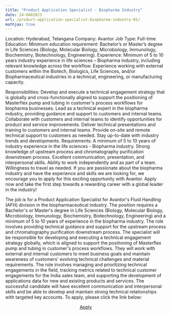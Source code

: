 ```yaml
---
title: "Product Application Specialist - Biopharma Industry"
date: 24-0402023
url: /product-application-specialist-biopharma-industry-01/
mathjax: true
---
```




Location: Hyderabad, Telangana
Company: Avantor
Job Type: Full-time
Education: Minimum education requirement: Bachelor’s or Master’s degree in Life Sciences (Biology, Molecular Biology, Microbiology, Immunology, Biochemistry, Biotechnology, Engineering).
Experience:
Minimum of 5 to 10 years industry experience in life sciences – Biopharma industry, including relevant knowledge across the workflow.
Experience working with external customers within the Biotech, Biologics, Life Sciences, and/or Biopharmaceutical industries in a technical, engineering, or manufacturing capacity.


Responsibilities:
Develop and execute a technical engagement strategy that is globally and cross-functionally aligned to support the positioning of Masterflex pump and tubing in customer's process workflows for biopharma businesses.
Lead as a technical expert in the biopharma industry, providing guidance and support to customers and internal teams.
Collaborate with customers and internal teams to identify opportunities for product and service improvements.
Deliver technical presentations and training to customers and internal teams.
Provide on-site and remote technical support to customers as needed.
Stay up-to-date with industry trends and developments.
Requirements:
A minimum of 5 to 10 years of industry experience in the life sciences - Biopharma industry.
Strong knowledge of upstream process and chromatography purification downstream process.
Excellent communication, presentation, and interpersonal skills.
Ability to work independently and as part of a team.
Willingness to travel as needed.
If you are passionate about the biopharma industry and have the experience and skills we are looking for, we encourage you to apply for this exciting opportunity with Avantor. Apply now and take the first step towards a rewarding career with a global leader in the industry!


The job is for a Product Application Specialist for Avantor's Fluid Handling (AFH) division in the biopharmaceutical industry. The position requires a Bachelor's or Master's degree in Life Sciences (Biology, Molecular Biology, Microbiology, Immunology, Biochemistry, Biotechnology, Engineering) and a minimum of 5 to 10 years of experience in the biopharma industry. The role involves providing technical guidance and support for the upstream process and chromatography purification downstream process. The specialist will be responsible for developing and executing a technical engagement strategy globally, which is aligned to support the positioning of Masterflex pump and tubing in customer's process workflows. They will work with external and internal customers to meet business goals and maintain awareness of customers' evolving technical challenges and material requirements. The role involves managing and prioritizing technical engagements in the field, tracking metrics related to technical customer engagements for the India sales team, and supporting the development of applications data for new and existing products and services. The successful candidate will have excellent communication and interpersonal skills and be able to develop and maintain strong technical relationships with targeted key accounts.
To apply, please click the link below:
<center>
  <a href="https://vwr.wd1.myworkdayjobs.com/en-US/avantorJobs/job/Hyderabad-IND/Product-Application-Specialist_R-148245?     ccuid=45831714796&source=Job_Board_Indeed&ittk=JPV2EWCN3K">Apply</a>
 </center>
